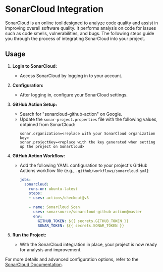 # SonarCloud Integration

SonarCloud is an online tool designed to analyze code quality and assist in improving overall software quality. It performs analysis on code for issues such as code smells, vulnerabilities, and bugs. The following steps guide you through the process of integrating SonarCloud into your project.

## Usage

1. **Login to SonarCloud:**
   - Access SonarCloud by logging in to your account.

2. **Configuration:**
   - After logging in, configure your SonarCloud settings.

3. **GitHub Action Setup:**
   - Search for "sonarcloud-github-action" on Google.
   - Update the `sonar-project.properties` file with the following values, obtained from SonarCloud:
     ```properties
     sonar.organization=<replace with your SonarCloud organization key>
     sonar.projectKey=<replace with the key generated when setting up the project on SonarCloud>
     ```
   
4. **GitHub Action Workflow:**
   - Add the following YAML configuration to your project's GitHub Actions workflow file (e.g., `.github/workflows/sonarcloud.yml`):
     ```yaml
     jobs:
       sonarcloud:
         runs-on: ubuntu-latest
         steps:
         - uses: actions/checkout@v3
         
         - name: SonarCloud Scan
           uses: sonarsource/sonarcloud-github-action@master
           env:
             GITHUB_TOKEN: ${{ secrets.GITHUB_TOKEN }}
             SONAR_TOKEN: ${{ secrets.SONAR_TOKEN }}
     ```

5. **Run the Project:**
   - With the SonarCloud integration in place, your project is now ready for analysis and improvement.

For more details and advanced configuration options, refer to the [SonarCloud Documentation](https://sonarcloud.io/documentation/project-administration/narrowing-the-focus/).
